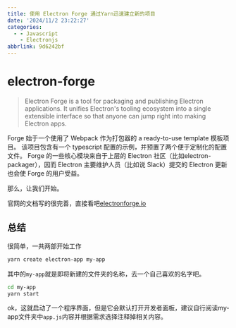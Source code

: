```yaml
---
title: 使用 Electron Forge 通过Yarn迅速建立新的项目
date: '2024/11/2 23:22:27'
categories:
  - - Javascript
    - Electronjs
abbrlink: 9d6242bf
---
```

# electron-forge

> Electron Forge is a tool for packaging and publishing Electron applications. It unifies Electron's tooling ecosystem into a single extensible interface so that anyone can jump right into making Electron apps.

Forge 始于一个使用了 Webpack 作为打包器的 a ready-to-use template 模板项目。 该项目包含有一个 typescript 配置的示例，并预置了两个便于定制化的配置文件。 Forge 的一些核心模块来自于上层的 Electron 社区（比如electron-packager），因而 Electron 主要维护人员（比如说 Slack）提交的 Electron 更新也会使 Forge 的用户受益。

那么，让我们开始。

官网的文档写的很完善，直接看吧[electronforge.io](https://www.electronforge.io/)

## 总结

很简单，一共两部开始工作
```bash
yarn create electron-app my-app
```
其中的`my-app`就是即将新建的文件夹的名称，去一个自己喜欢的名字吧。

```bash
cd my-app
yarn start
```

ok，这就启动了一个程序界面，但是它会默认打开开发者面板，建议自行阅读my-app文件夹中`app.js`内容并根据需求选择注释掉相关内容。
